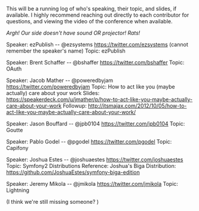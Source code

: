This will be a running log of who's speaking, their topic,
and slides, if available. I highly recommend reaching out
directly to each contributor for questions, and viewing
the video of the conference when available.

_Argh! Our side doesn't have sound OR projector! Rats!_

Speaker: ezPublish -- @ezsystems https://twitter.com/ezsystems (cannot remember the speaker's name)
Topic: ezPublish

Speaker: Brent Schaffer -- @bshaffer https://twitter.com/bshaffer
Topic: OAuth

Speaker: Jacob Mather -- @poweredbyjam https://twitter.com/poweredbyjam
Topic: How to act like you (maybe actually) care about your work
Slides: https://speakerdeck.com/u/jmather/p/how-to-act-like-you-maybe-actually-care-about-your-work
Followup: http://itsmajax.com/2012/10/05/how-to-act-like-you-maybe-actually-care-about-your-work/

Speaker: Jason Bouffard -- @jpb0104 https://twitter.com/jpb0104
Topic: Goutte

Speaker: Pablo Godel -- @pgodel https://twitter.com/pgodel
Topic: Capifony

Speaker: Joshua Estes -- @joshuaestes https://twitter.com/joshuaestes
Topic: Symfony2 Distributions
Reference: Joshua's Biga Distribution: https://github.com/JoshuaEstes/symfony-biga-edition

Speaker: Jeremy Mikola -- @jmikola https://twitter.com/jmikola
Topic: Lightning


(I think we're still missing someone? )